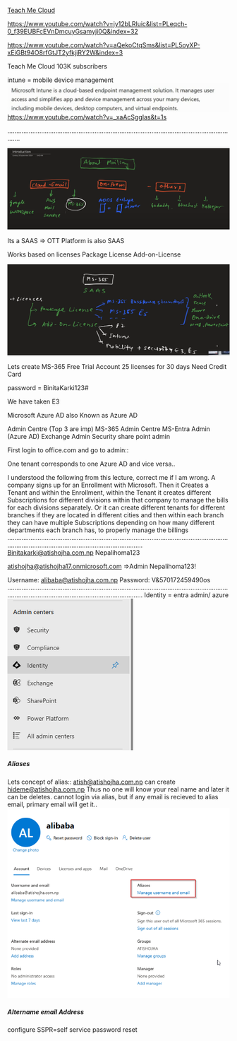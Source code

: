 [  Teach Me Cloud](https://www.youtube.com/@TeachMeCloud)

https://www.youtube.com/watch?v=jy12bLRluic&list=PLeqch-0_f39EUBFcEVnDmcuyGsamyji0Q&index=32

https://www.youtube.com/watch?v=aQekoCtqSms&list=PL5oyXP-xEiGBt94O8rfGtJT2yfkjiRY2W&index=3

Teach Me Cloud
103K subscribers

intune = mobile device management
![](../../Attachements/Pasted%20image%2020250320103154.png)
https://www.youtube.com/watch?v=_xaAcSggIas&t=1s

...................................................................................................................................


![](../../Attachements/Pasted%20image%2020250306092618.png)

Its a SAAS => OTT Platform is also SAAS

Works based on licenses
	Package License
	Add-on-License

![](../../Attachements/Pasted%20image%2020250306092956.png)

Lets create MS-365 Free Trial Account
	25 licenses for 30 days
	Need Credit Card

password = BinitaKarki123#

We have taken E3


Microsoft Azure AD also Known as Azure AD

Admin Centre (Top 3 are imp)
	MS-365 Admin Centre
	MS-Entra Admin (Azure AD)
	Exchange Admin
	Security
	share point admin

First login to office.com and go to admin::

One tenant corresponds to one Azure AD and vice versa..

I understood the following from this lecture, correct me if I am wrong. A company signs up for an Enrollment with Microsoft. Then it Creates a Tenant and within the Enrollment, within the Tenant it creates different Subscriptions for different divisions within that company to manage the bills for each divisions separately. Or it can create different tenants for different branches if they are located in different cities and then within each branch they can have multiple Subscriptions depending on how many different departments each branch has, to properly manage the billings
........................................................................................................................................................................................................
Binitakarki@atishojha.com.np
Nepalihoma123

atishojha@atishojha17.onmicrosoft.com =>Admin
Nepalihoma123!

Username: alibaba@atishojha.com.np
Password: V&570172459490os
........................................................................................................................................................................................................
Identity = entra admin/ azure
![](../../Attachements/Pasted%20image%2020250320101437.png)

##### Aliases
Lets concept of alias::
atish@atishojha.com.np can create hideme@atishojha.com.np
Thus no one will know your real name and later it can be deletes.
cannot login via alias, but if any email is recieved to alias email, primary email will get it..
![](../../Attachements/Pasted%20image%2020250320114052.png)

##### Altername email Address
configure SSPR=self service password reset
